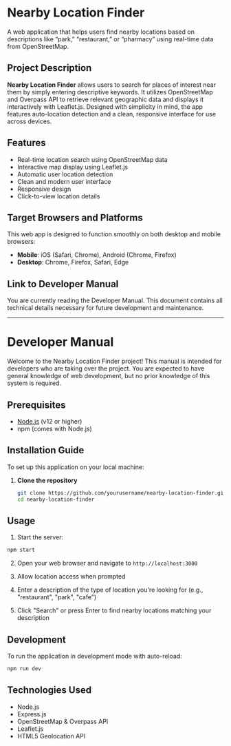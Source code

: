 # Nearby Location Finder

A web application that helps users find nearby locations based on descriptions like “park,” “restaurant,” or “pharmacy” using real-time data from OpenStreetMap.

## Project Description

**Nearby Location Finder** allows users to search for places of interest near them by simply entering descriptive keywords. It utilizes OpenStreetMap and Overpass API to retrieve relevant geographic data and displays it interactively with Leaflet.js. Designed with simplicity in mind, the app features auto-location detection and a clean, responsive interface for use across devices.

## Features

- Real-time location search using OpenStreetMap data
- Interactive map display using Leaflet.js
- Automatic user location detection
- Clean and modern user interface
- Responsive design
- Click-to-view location details

## Target Browsers and Platforms

This web app is designed to function smoothly on both desktop and mobile browsers:

- **Mobile**: iOS (Safari, Chrome), Android (Chrome, Firefox)
- **Desktop**: Chrome, Firefox, Safari, Edge

## Link to Developer Manual

You are currently reading the Developer Manual. This document contains all technical details necessary for future development and maintenance.

---
# Developer Manual

Welcome to the Nearby Location Finder project! This manual is intended for developers who are taking over the project. You are expected to have general knowledge of web development, but no prior knowledge of this system is required.

## Prerequisites

- [Node.js](https://nodejs.org/) (v12 or higher)
- npm (comes with Node.js)

## Installation Guide

To set up this application on your local machine:

1. **Clone the repository**
   ```bash
   git clone https://github.com/yourusername/nearby-location-finder.git
   cd nearby-location-finder

## Usage

1. Start the server:
```bash
npm start
```

2. Open your web browser and navigate to `http://localhost:3000`

3. Allow location access when prompted

4. Enter a description of the type of location you're looking for (e.g., "restaurant", "park", "cafe")

5. Click "Search" or press Enter to find nearby locations matching your description

## Development

To run the application in development mode with auto-reload:

```bash
npm run dev
```

## Technologies Used

- Node.js
- Express.js
- OpenStreetMap & Overpass API
- Leaflet.js
- HTML5 Geolocation API

